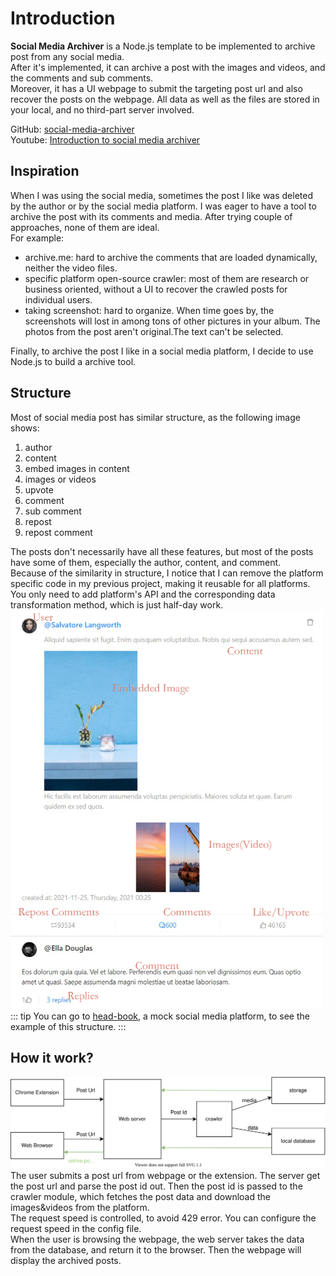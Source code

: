 # Introduction

**Social Media Archiver** is a Node.js template to be implemented to archive post from any social media.  
After it's implemented, it can archive a post with the images and videos, and the comments and sub comments.  
 Moreover, it has a UI webpage to submit the targeting post url and also recover the posts on the webpage. All data as well as the files are stored in your local, and no third-part server involved.

GitHub: [social-media-archiver](https://github.com/Combo819/social-media-archiver)  
 Youtube: [Introduction to social media archiver](https://www.youtube.com/)

## Inspiration

When I was using the social media, sometimes the post I like was deleted by the author or by the social media platform. I was eager to have a tool to archive the post with its comments and media. After trying couple of approaches, none of them are ideal.  
For example:

- archive.me: hard to archive the comments that are loaded dynamically, neither the video files.
- specific platform open-source crawler: most of them are research or business oriented, without a UI to recover the crawled posts for individual users.
- taking screenshot: hard to organize. When time goes by, the screenshots will lost in among tons of other pictures in your album. The photos from the post aren't original.The text can't be selected.

Finally, to archive the post I like in a social media platform, I decide to use Node.js to build a archive tool.

## Structure

Most of social media post has similar structure, as the following image shows:

1. author
2. content
3. embed images in content
4. images or videos
5. upvote
6. comment
7. sub comment
8. repost
9. repost comment

The posts don't necessarily have all these features, but most of the posts have some of them, especially the author, content, and comment.  
Because of the similarity in structure, I notice that I can remove the platform specific code in my previous project, making it reusable for all platforms. You only need to add platform's API and the corresponding data transformation method, which is just half-day work.
<img width="500px" src='./headbook.png'>
::: tip
You can go to [head-book](https://head-book.ml), a mock social media platform, to see the example of this structure.
:::

## How it work?

![An image](./simple-workflow.svg)
The user submits a post url from webpage or the extension. The server get the post url and parse the post id out. Then the post id is passed to the crawler module, which fetches the post data and download the images&videos from the platform.   
The request speed is controlled, to avoid 429 error. You can configure the request speed in the config file.  
When the user is browsing the webpage, the web server takes the data from the database, and return it to the browser. Then the webpage will display the archived posts.
